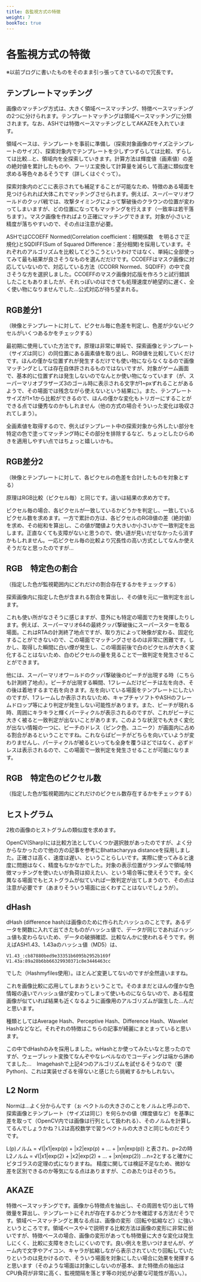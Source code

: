 ```yaml
---
title: 各監視方式の特徴
weight: 7
bookToc: true
---
```


# 各監視方式の特徴
※以前ブログに書いたものをそのまま引っ張ってきているので冗長です。

## テンプレートマッチング
画像のマッチング方式は、大きく領域ベースマッチング、特徴ベースマッチングの2つに分けられます。テンプレートマッチングは領域ベースマッチングに分類されます。なお、ASHでは特徴ベースマッチングとしてAKAZEを入れています。

領域ベースは、テンプレートを事前に準備し（探索対象画像のサイズ≧テンプレートのサイズ）、探索対象内でテンプレートを少しずつずらしては比較、ずらしては比較…と、領域内を全探索していきます。計算方法は輝度値（画素値）の差の絶対値を累計したものや、フーリエ変換して計算量を減らして高速に類似度を求める等色々あるそうです（詳しくはぐぐって）。

探索対象内のどこに表示されても補足することが可能なため、特徴のある場面を見つけられれば大体これでマッチングさせられます。例えば、スーパーマリオワールドのクッパ戦では、攻撃タイミングによって撃破後のクラウンの位置が変わってしまいますが、どの位置になってもマッチングを行えます（一致率は若干落ちます）。マスク画像を作ればより正確にマッチングできます。対象が小さいと精度が落ちやすいので、その点は注意が必要。

ASHではCCOEFF Normed(Correlation coefficient：相関係数　を明るさで正規化)とSQDIFF(Sum of Squared Difference：差分相関)を採用しています。それぞれのアルゴリズムを比較してどうこうというわけではなく、単純に全部使ってみて最も結果が良さそうなものを選んだだけです。CCOEFFはマスク画像に対応していないので、対応している方法（CCORR Normed、SQDIFF）の中で良さそうな方を選択しました。CCOEFFのマスク画像対応版を作ろうと試行錯誤したこともありましたが、それっぽいのはできても処理速度が絶望的に遅く、全く使い物になりませんでした…公式対応が待ち望まれる。

## RGB差分1
（映像とテンプレートに対して、ピクセル毎に色差を判定し、色差が少ないピクセルがいくつあるかをチェックする）

最初期に使用していた方法です。原理は非常に単純で、探索画像とテンプレート（サイズは同じ）の同位置にある画素値を取り出し、RGB値を比較していくだけです。ほんの僅かな位置ずれが発生するだけでも使い物にならなくなるので画像マッチングとしては存在自体許されるものではないですが、対象がゲーム画面で、基本的に位置ずれは発生しないのでなんとか使い物になっています（が、スーパーマリオブラザーズ3のゴール時に表示される文字が1~pxずれることがあるようで、その場面では残念ながら使えないという結果に）。また、テンプレートサイズが1×1から比較ができるので、ほんの僅かな変化もトリガーにすることができる点では優秀なのかもしれません（他の方式の場合そういった変化は吸収されてしまう）。

全画素値を取得するので、例えばテンプレート中の探索対象から外したい部分を特定の色で塗ってマッチング時にその部分を排除するなど、ちょっとしたひらめきを適用しやすい点ではちょっと嬉しいかも。

## RGB差分2
（映像とテンプレートに対して、各ピクセルの色差を合計したものを対象とする）

原理はRGB比較（ピクセル毎）と同じです。違いは結果の求め方です。

ピクセル毎の場合、各ピクセルが一致しているかどうかを判定し、一致しているピクセル数を求めます。一方で累計の方は、各ピクセルのRGB値の差（絶対値）を求め、その総和を算出し、この値が閾値より大きいか小さいかで一致判定を出します。正直なくても支障がないと思うので、使い道が見いだせなかったら消すかもしれません。一応ピクセル毎の比較より冗長性の高い方式としてなんか使えそうだなと思ったのですが…

## RGB　特定色の割合
（指定した色が監視範囲内にどれだけの割合存在するかをチェックする）

探索画像内に指定した色が含まれる割合を算出し、その値を元に一致判定を出します。

これも使い所がなさそうに感じますが、意外にも特定の場面で力を発揮したりします。例えば、スーパーマリオ64の最終クッパ撃破後にスーパースターを取る場面。これはRTAの計測終了地点ですが、取り方によって映像が変わる、固定化することができないので、この場面でマッチングさせるのは非常に困難です。しかし、取得した瞬間に白い煙が発生し、この場面前後で白のピクセルが大きく変化することはないため、白のピクセルの量を見ることで一致判定を発生させることができます。

他には、スーパーマリオワールドのクッパ撃破後のピーチが出現する時（こちらも計測終了地点）。ピーチが出現する瞬間、1フレームだけピーチは左を向き、その後は着地するまで右を向きます。左を向いている場面をテンプレートにしたいのですが、1フレームしか表示されないため、キャプチャソフトやASHのフレームドロップ等により判定が発生しない可能性があります。また、ピーチが現れる時、周囲にキラキラと輝くパーティクルが表示されるのですが、これがピーチに大きく被ると一致判定が出ないことがあります。このような状況でも大きく変化が出ない情報の一つに、ピーチのドレス（ピンク色、ユニーク）が画面内に占める割合があるということですね。これならばピーチがどちらを向いていようが変わりませんし、パーティクルが被るといっても全身を覆うほどではなく、必ずドレスは表示されるので、この場面で一致判定を発生させることが可能になります。

## RGB　特定色のピクセル数
（指定した色が監視範囲内にどれだけのピクセル数存在するかをチェックする）

## ヒストグラム
2枚の画像のヒストグラムの類似度を求めます。

OpenCV(Sharp)には比較方法としていくつか選択肢があったのですが、よく分からなかったので他の方の記事を参考にBhattacharyya distanceを採用しました。正確さは高く、速度は遅い、ということらしいです。実際に使ってみると速度に問題はなく、精度もなかなかでした。対象の表示位置がランダムで領域/特徴マッチングを使いたいが負荷は抑えたい、という場合等に使えそうです。全く異なる場面でもヒストグラムが似ていれば一致判定が出てしまうので、その点は注意が必要です（あまりそういう場面に出くわすことはないでしょうが）。

## dHash
dHash (difference hash)は画像のために作られたハッシュのことです。あるデータを関数に入れて出てきたものがハッシュ値で、データが同じであればハッシュ値も変わらないため、データの破損確認、比較なんかに使われるそうです。例えばASH1.43、1.43aのハッシュ値（MD5）は、

```V1.43_:cb87880bed9e33351b6095b2952b169f```
```V1.43a:89a28b6bb66329930371c8e3446463cc```

でした（Hashmyfiles使用）。ほとんど変更してないのですが全然違いますね。

これを画像比較に応用してしまおうということで。そのままだとほんの僅かな色情報の違いでハッシュ値が変わってしまって使いものにならないので、ある程度画像が似ていれば結果も近くなるように画像用のアルゴリズムが誕生した…んだと思います。

種類としてはAverage Hash、Perceptive Hash、Difference Hash、Wavelet Hashなどなど。それぞれの特徴はこちらの記事が綺麗にまとまっていると思います。

この中でdHashのみを採用しました。wHashとか使ってみたいなと思ったのですが、ウェーブレット変換てなんぞやなレベルなのでコーディングは端から諦めてました…　Imagehashで上記4つのアルゴリズムを試せるそうなので（要Python)、これは実装せざるを得ないと感じたら挑戦するかもしれない。

## L2 Norm
Normは…よく分からんです（ぉ
ベクトルの大きさのことをノルムと呼ぶので、探索画像とテンプレート（サイズは同じ）を何らかの値（輝度値など）を基準に差を取って（OpenCV内では画像は行列として扱われる）、そのノルムを計算してるんでしょうかね？L2は高校数学で習うベクトルの大きさと同じものだそうです。

L(p)ノルム = √(|x1|exp(p) + |x2|exp(p) + … + |xn|exp(p))
と表され、p=2の時
L2ノルム =  √(|x1|exp(2) + |x2|exp(2) + … + |xn|exp(2))
…n=2とすると確かにピタゴラスの定理の式になりますね。
精度に関しては検証不足なため、微妙な差を区別できるのか等気になる点はありますが、このあたりはそのうち。

## AKAZE
特徴ベースマッチングです。画像から特徴点を抽出し、その周囲を切り出して特徴量を算出し、テンプレートにそれが存在するかどうかを確認する方法だそうです。領域ベースマッチングと異なる点は、画像の変形（回転や拡縮など）に強いというところです。領域ベースや↓で説明する比較方法は画像の変形に非常に弱いですが、特徴ベースの場合、画像の変形があっても特徴量に大きな変化は発生しにくく、比較に支障をきたしにくいのです。良い例えを思いつけませんが、ゲーム内で文字やアイコン、キャラが拡縮しながら表示されていたり回転していたりというのは見かけるので、そういう場面を対象にしたい場合に効果を発揮すると思います（そのような場面は対象にしないのが基本、また特徴点の抽出はCPU負荷が非常に高く、監視間隔を落とす等の対処が必要な可能性が高い。）。